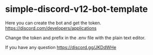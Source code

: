 # simple-discord-v12-bot-template

Here you can create the bot and get the token.
https://discord.com/developers/applications

Change the token and prefix in the .env file with the plain text editor.

If you have any question
https://discord.gg/JKDdWHe
